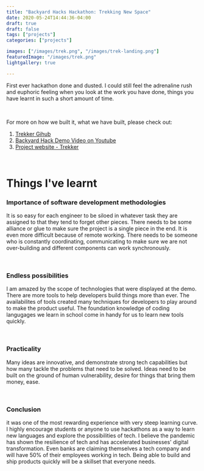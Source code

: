 ```yaml
---
title: "Backyard Hacks Hackathon: Trekking New Space"
date: 2020-05-24T14:44:36-04:00
draft: true
draft: false
tags: ["projects"]
categories: ["projects"]

images: ["/images/trek.png", "/images/trek-landing.png"]
featuredImage: "/images/trek.png"
lightgallery: true

---
```

First ever hackathon done and dusted. I could still feel the adrenaline rush and euphoric feeling when you look at the work you have done, things you have learnt in such a short amount of time.

<!--more--> 

<p>&nbsp; </p>

For more on how we built it, what we have built, please check out:
1. [Trekker Gihub](http://github.com/Ziyangll/trekking/)
2. [Backyard Hack Demo Video on Youtube](http://www.youtube.com/watch?v=CoBqpPiMlxs&feature=youtu.be)
3. [Project website - Trekker](trekkingnew.space)

<p>&nbsp; </p>

# Things I've learnt
### Importance of software development methodologies
It is so easy for each engineer to be siloed in whatever task they are assigned to that they tend to forget other pieces. There needs to be some alliance or glue to make sure the project is a single piece in the end. It is even more difficult because of remote working. There needs to be someone who is constantly coordinating, communicating to make sure we are not over-building and different components can work synchronously.

<p>&nbsp; </p>

### Endless possibilities
I am amazed by the scope of technologies that were displayed at the demo. There are more tools to help developers build things more than ever. The availabilites of tools created many techniques for developers to play around to make the product useful. The foundation knowledge of coding langugages we learn in school come in handy for us to learn new tools quickly. 

<p>&nbsp; </p>

### Practicality
Many ideas are innovative, and demonstrate strong tech capabilities but how many tackle the problems that need to be solved. Ideas need to be built on the ground of human vulnerability, desire for things that bring them money, ease. 

<p>&nbsp; </p>

### Conclusion
it was one of the most rewarding experience with very steep learning curve. I highly encourage students or anyone to use hackathons as a way to learn new languages and explore the possibilities of tech. I believe the pandemic has shown the resilience of tech and has accelerated businesses' digital transformation. Even banks are claiming themselves a tech company and will have 50% of their employees working in tech. Being able to build and ship products quickly will be a skillset that everyone needs. 
